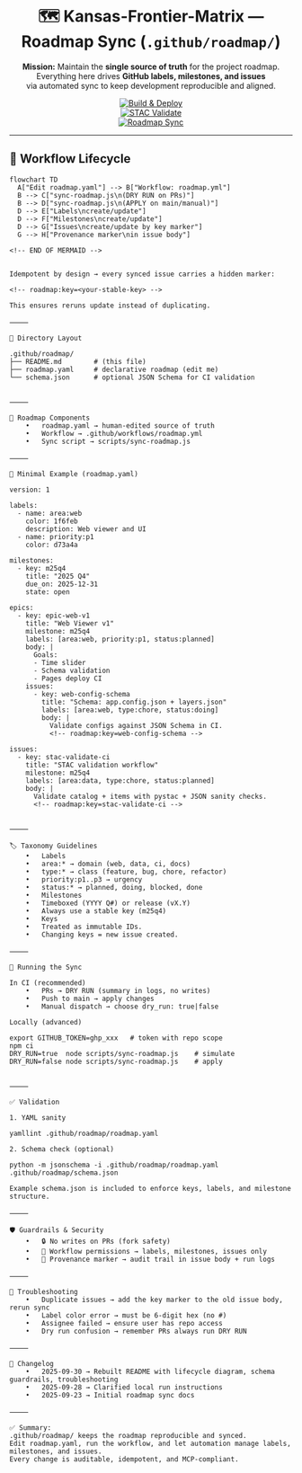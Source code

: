 <div align="center">

# 🗺️ Kansas-Frontier-Matrix — Roadmap Sync (`.github/roadmap/`)

**Mission:** Maintain the **single source of truth** for the project roadmap.  
Everything here drives **GitHub labels, milestones, and issues**  
via automated sync to keep development reproducible and aligned.  

[![Build & Deploy](https://github.com/bartytime4life/Kansas-Frontier-Matrix/actions/workflows/site.yml/badge.svg)](../workflows/site.yml)  
[![STAC Validate](https://github.com/bartytime4life/Kansas-Frontier-Matrix/actions/workflows/stac-badges.yml/badge.svg)](../workflows/stac-badges.yml)  
[![Roadmap Sync](https://github.com/bartytime4life/Kansas-Frontier-Matrix/actions/workflows/roadmap.yml/badge.svg)](../workflows/roadmap.yml)

</div>

---

## 🔄 Workflow Lifecycle

```mermaid
flowchart TD
  A["Edit roadmap.yaml"] --> B["Workflow: roadmap.yml"]
  B --> C["sync-roadmap.js\n(DRY RUN on PRs)"]
  B --> D["sync-roadmap.js\n(APPLY on main/manual)"]
  D --> E["Labels\ncreate/update"]
  D --> F["Milestones\ncreate/update"]
  D --> G["Issues\ncreate/update by key marker"]
  G --> H["Provenance marker\nin issue body"]

<!-- END OF MERMAID -->


Idempotent by design → every synced issue carries a hidden marker:

<!-- roadmap:key=<your-stable-key> -->

This ensures reruns update instead of duplicating.

⸻

📂 Directory Layout

.github/roadmap/
├── README.md        # (this file)
├── roadmap.yaml     # declarative roadmap (edit me)
└── schema.json      # optional JSON Schema for CI validation


⸻

📝 Roadmap Components
	•	roadmap.yaml → human-edited source of truth
	•	Workflow → .github/workflows/roadmap.yml
	•	Sync script → scripts/sync-roadmap.js

⸻

📑 Minimal Example (roadmap.yaml)

version: 1

labels:
  - name: area:web
    color: 1f6feb
    description: Web viewer and UI
  - name: priority:p1
    color: d73a4a

milestones:
  - key: m25q4
    title: "2025 Q4"
    due_on: 2025-12-31
    state: open

epics:
  - key: epic-web-v1
    title: "Web Viewer v1"
    milestone: m25q4
    labels: [area:web, priority:p1, status:planned]
    body: |
      Goals:
      - Time slider
      - Schema validation
      - Pages deploy CI
    issues:
      - key: web-config-schema
        title: "Schema: app.config.json + layers.json"
        labels: [area:web, type:chore, status:doing]
        body: |
          Validate configs against JSON Schema in CI.
          <!-- roadmap:key=web-config-schema -->

issues:
  - key: stac-validate-ci
    title: "STAC validation workflow"
    milestone: m25q4
    labels: [area:data, type:chore, status:planned]
    body: |
      Validate catalog + items with pystac + JSON sanity checks.
      <!-- roadmap:key=stac-validate-ci -->


⸻

🏷️ Taxonomy Guidelines
	•	Labels
	•	area:* → domain (web, data, ci, docs)
	•	type:* → class (feature, bug, chore, refactor)
	•	priority:p1..p3 → urgency
	•	status:* → planned, doing, blocked, done
	•	Milestones
	•	Timeboxed (YYYY Q#) or release (vX.Y)
	•	Always use a stable key (m25q4)
	•	Keys
	•	Treated as immutable IDs.
	•	Changing keys = new issue created.

⸻

🚀 Running the Sync

In CI (recommended)
	•	PRs → DRY RUN (summary in logs, no writes)
	•	Push to main → apply changes
	•	Manual dispatch → choose dry_run: true|false

Locally (advanced)

export GITHUB_TOKEN=ghp_xxx   # token with repo scope
npm ci
DRY_RUN=true  node scripts/sync-roadmap.js    # simulate
DRY_RUN=false node scripts/sync-roadmap.js    # apply


⸻

✅ Validation

1. YAML sanity

yamllint .github/roadmap/roadmap.yaml

2. Schema check (optional)

python -m jsonschema -i .github/roadmap/roadmap.yaml .github/roadmap/schema.json

Example schema.json is included to enforce keys, labels, and milestone structure.

⸻

🛡️ Guardrails & Security
	•	🔒 No writes on PRs (fork safety)
	•	🧩 Workflow permissions → labels, milestones, issues only
	•	🧾 Provenance marker → audit trail in issue body + run logs

⸻

🧯 Troubleshooting
	•	Duplicate issues → add the key marker to the old issue body, rerun sync
	•	Label color error → must be 6-digit hex (no #)
	•	Assignee failed → ensure user has repo access
	•	Dry run confusion → remember PRs always run DRY RUN

⸻

📜 Changelog
	•	2025-09-30 → Rebuilt README with lifecycle diagram, schema guardrails, troubleshooting
	•	2025-09-28 → Clarified local run instructions
	•	2025-09-23 → Initial roadmap sync docs

⸻

✅ Summary:
.github/roadmap/ keeps the roadmap reproducible and synced.
Edit roadmap.yaml, run the workflow, and let automation manage labels, milestones, and issues.
Every change is auditable, idempotent, and MCP-compliant.